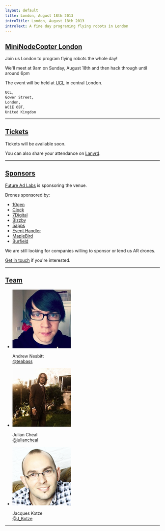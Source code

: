 ```yaml
---
layout: default
title: London, August 18th 2013
introTitle: London, August 18th 2013
introText: A fine day programing flying robots in London
---
```


<h2 id="intro"><a href="#intro">MiniNodeCopter London</a></h2>

Join us London to program flying robots the whole day!

We'll meet at 9am on Sunday, August 18th and then hack through until around 6pm

The event will be held at [UCL](http://www.ucl.ac.uk/) in central London.

```
UCL,
Gower Street,
London,
WC1E 6BT,
United Kingdom
```

<hr>

<h2 id="tickets"><a href="#tickets">Tickets</a></h2>

Tickets will be available soon.

<p>You can also share your attendance on <a href='http://lanyrd.com/2013/nodecopter'>Lanyrd</a>.</p>

<hr>

<h2 id="sponsors"><a href="#sponsors">Sponsors</a></h2>

[Future Ad Labs](http://futureadlabs.com/) is sponsoring the venue.

Drones sponsored by:

<ul>
  <li><a href="http://www.10gen.com/">10gen</a></li>
  <li><a href="http://clock.co.uk/">Clock</a></li>
  <li><a href="http://www.7digital.com/">7Digital</a></li>
  <li><a href="http://www.bizzby.com/">Bizzby</a></li>
  <li><a href='https://5apps.com'>5apps</a></li>
  <li><a href='http://eventhandler.co.uk/'>Event Handler</a></li>
  <li><a href='http://www.maplebird.com/'>MapleBird</a></li>
  <li><a href='http://burfieldcreative.co.uk/'>Burfield</a></li>
</ul>

We are still looking for companies willing to sponsor or lend us AR drones.

<a href="mailto:andrewnez@gmail.com">Get in touch</a> if you're interested.

<hr>

<h2 id="team"><a href="#team">Team</a></h2>

<ul class="team">
  <li>
    <img src="/img/team/andrew_nesbitt.jpg">
    <p>
      Andrew Nesbitt<br>
      <a href="https://twitter.com/teabass">@teabass</a>
    </p>
  </li>
  <li>
    <img src="/img/team/julian_cheal.jpg">
    <p>
      Julian Cheal<br>
      <a href="https://twitter.com/juliancheal">@juliancheal</a>
    </p>
  </li>
  <li>
    <img src="/img/team/jacques_kotze.png">
    <p>
      Jacques Kotze<br>
      <a href="https://twitter.com/J_Kotze">@J_Kotze</a>
    </p>
  </li>

</ul>

<hr>
